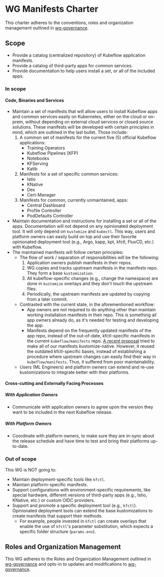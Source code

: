 # WG Manifests Charter

This charter adheres to the conventions, roles and organization management
outlined in [wg-governance].

## Scope

- Provide a catalog (centralized repository) of Kubeflow application manifests.
- Provide a catalog of third-party apps for common services.
- Provide documentation to help users install a set, or all of the included
  apps.

### In scope

#### Code, Binaries and Services

- Maintain a set of manifests that will allow users to install Kubeflow apps and
  common services easily on Kubernetes, either on the cloud or on-prem, without
  depending on external cloud services or closed source solutions. These
  manifests will be developed with certain principles in mind, which are
  outlined in the last bullet. Those include:
    1. A common set of manifests for the current five (5) official Kubeflow
       applications:
        - Training Operators
        - Kubeflow Pipelines (KFP)
        - Notebooks
        - KFServing
        - Katib
    1. Manifests for a set of specific common services:
       - Istio
       - KNative
       - Dex
       - Cert-Manager
    1. Manifests for common, currently unmaintained, apps:
        - Central Dashboard
        - Profile Controller
        - PodDefaults Controller
- Maintain documentation and instructions for installing a set or all of the
  apps. Documentation will not depend on any opinionated deployment tool. It
  will only depend on `kustomize` and `kubectl`. This way, users and platform
  owners can easily build on top and use their favorite opinionated deployment
  tool (e.g., Argo, kapp, kpt, kfctl, FluxCD, etc.) with Kubeflow.
- The maintained manifests will follow certain principles:
    - The flow of work / separation of responsibilities will be the following:
        1. Application owners publish manifests in their repos.
        1. WG copies and tracks upstream manifests in the manifests repo. They
           form a base `kustomization`.
        1. All kubeflow-specific changes (e.g., change the namespace) are done
           in `kustomize` overlays and they don't touch the upstream files.
        1. Periodically, the upstream manifests are updated by copying from a
           later commit.
    - Contrasted with the current state, in the aforementioned workflow:
        - App owners are not required to do anything other than maintain working
          installation manifests in their repo. This is something all app owners
          already do, as it's needed for testing and developing the app.
        - Manifests depend on the frequently updated manifests of the app repo,
          instead of the out-of-date, kfctl-specific manifests in the current
          `kubeflow/manifests` repo. [A recent proposal](https://www.google.com/url?q=http://bit.ly/kf_kustomize_v3&sa=D&ust=1603724692328000&usg=AOvVaw2qgtPzKUz5zqIjpn3Yoas7)
          tried to make all of our manifests kustomize-native. However, it
          reused the outdated kfctl-specific bases, instead of establishing a
          procedure where upstream changes can easily find their way in
          `kubeflow/manifests`. Thus, it suffered from poor maintainability.
    - Users (ML Engineers) and platform owners can extend and re-use
      kustomizations to integrate better with their platforms.

#### Cross-cutting and Externally Facing Processes

##### With Application Owners

- Communicate with application owners to agree upon the version they want to be
  included in the next Kubeflow release.

##### With Platform Owners

- Coordinate with platform owners, to make sure they are in-sync about the
  release schedule and have time to test and bring their platforms up-to-date.

### Out of scope

This WG is NOT going to:
- Maintain deployment-specific tools like `kfctl`.
- Maintain platform-specific manifests.
- Support configurations with environment-specific requirements, like special
  hardware, different versions of third-party apps (e.g., Istio, KNative, etc.)
  or custom OIDC providers.
- Support and promote a specific deployment tool (e.g., `kfctl`). Opinionated
  deployment tools can extend the base kustomizations to create manifests that
  support their methods.
    - For example, people invested in `kfctl` can create overlays that enable
      the use of `kfctl`'s parameter substitution, which expects a specific
      folder structure (`params.env`).

## Roles and Organization Management

This WG adheres to the Roles and Organization Management outlined in
[wg-governance] and opts-in to updates and modifications to [wg-governance].

[wg-governance]: ../wg-governance.md
[wg-subprojects]: https://github.com/Kubeflow/community/blob/master/wg-YOURWG/README.md#subprojects
[Kubeflow Charter README]: https://github.com/Kubeflow/community/blob/master/committee-steering/governance/README.md